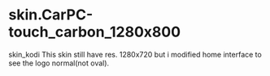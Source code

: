 skin.CarPC-touch_carbon_1280x800
=======================

skin_kodi
This skin still have res. 1280x720 but i modified home interface to see the logo normal(not oval).

